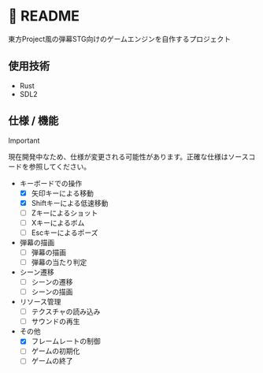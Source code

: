 # 📖 README

東方Project風の弾幕STG向けのゲームエンジンを自作するプロジェクト

## 使用技術

- Rust
- SDL2

## 仕様 / 機能

>[!IMPORTANT]
>現在開発中なため、仕様が変更される可能性があります。正確な仕様はソースコードを参照してください。

- キーボードでの操作
    - [x] 矢印キーによる移動
    - [x] Shiftキーによる低速移動
    - [ ] Zキーによるショット
    - [ ] Xキーによるボム
    - [ ] Escキーによるポーズ
- 弾幕の描画
    - [ ] 弾幕の描画
    - [ ] 弾幕の当たり判定
- シーン遷移
    - [ ] シーンの遷移
    - [ ] シーンの描画
- リソース管理
    - [ ] テクスチャの読み込み
    - [ ] サウンドの再生
- その他
    - [x] フレームレートの制御
    - [ ] ゲームの初期化
    - [ ] ゲームの終了
